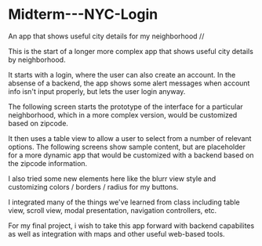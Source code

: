 # Midterm---NYC-Login
An app that shows useful city details for my neighborhood
//

This is the start of a longer more complex app that shows useful city details by neighborhood. 

It starts with a login, where the user can also create an account. In the absense of a backend, the app shows some alert messages when account info isn't input properly, but lets the user login anyway. 

The following screen starts the prototype of the interface for a particular neighborhood, which in a more complex version, would be customized based on zipcode. 

It then uses a table view to allow a user to select from a number of relevant options. The following screens show sample content, but are placeholder for a more dynamic app that would be customized with a backend based on the zipcode information. 

I also tried some new elements here like the blurr view style and customizing colors / borders / radius for my buttons. 

I integrated many of the things we've learned from class including table view, scroll view, modal presentation, navigation controllers, etc. 

For my final project, i wish to take this app forward with backend capabilites as well as integration with maps and other useful web-based tools.
